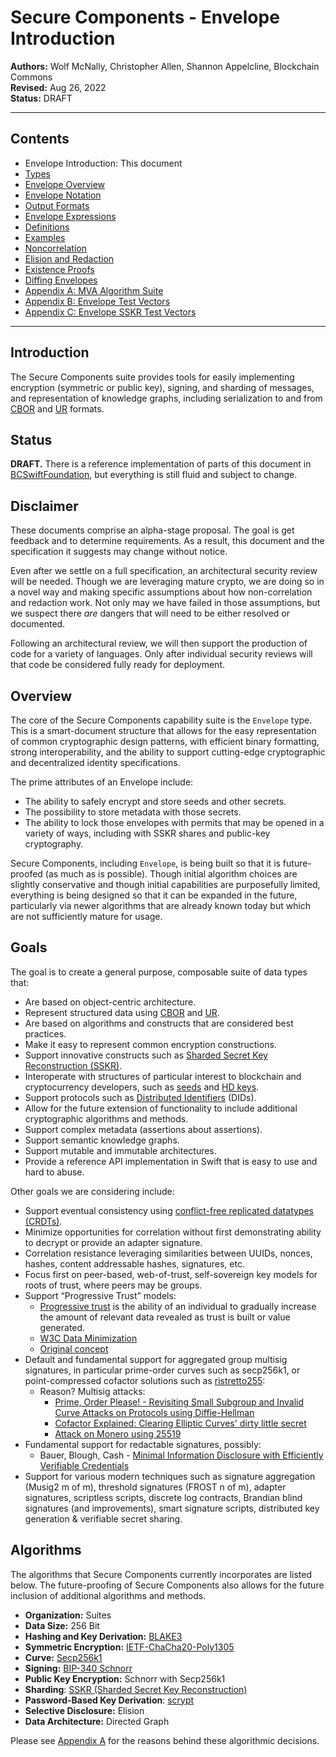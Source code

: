 # Secure Components - Envelope Introduction

**Authors:** Wolf McNally, Christopher Allen, Shannon Appelcline, Blockchain Commons</br>
**Revised:** Aug 26, 2022</br>
**Status:** DRAFT

---

## Contents

* Envelope Introduction: This document
* [Types](01-TYPES.md)
* [Envelope Overview](02-ENVELOPE.md)
* [Envelope Notation](03-ENVELOPE-NOTATION.md)
* [Output Formats](04-OUTPUT-FORMATS.md)
* [Envelope Expressions](05-ENVELOPE-EXPRESSIONS.md)
* [Definitions](06-DEFINITIONS.md)
* [Examples](07-EXAMPLES.md)
* [Noncorrelation](08-NONCORRELATION.md)
* [Elision and Redaction](09-ELISION-REDACTION.md)
* [Existence Proofs](10-EXISTENCE-PROOFS.md)
* [Diffing Envelopes](11-DIFFING.md)
* [Appendix A: MVA Algorithm Suite](12-A-ALGORITHMS.md)
* [Appendix B: Envelope Test Vectors](13-B-ENVELOPE-TEST-VECTORS.md)
* [Appendix C: Envelope SSKR Test Vectors](14-C-ENVELOPE-SSKR-TEST-VECTORS.md)

---

## Introduction

The Secure Components suite provides tools for easily implementing encryption (symmetric or public key), signing, and sharding of messages, and representation of knowledge graphs, including serialization to and from [CBOR](https://cbor.io/) and [UR](https://github.com/BlockchainCommons/Research/blob/master/papers/bcr-2020-005-ur.md) formats.

## Status

**DRAFT.** There is a reference implementation of parts of this document in [BCSwiftFoundation](https://github.com/blockchaincommons/BCSwiftFoundation), but everything is still fluid and subject to change.

## Disclaimer

These documents comprise an alpha-stage proposal. The goal is get feedback and to determine requirements. As a result, this document and the specification it suggests may change without notice.

Even after we settle on a full specification, an architectural security review will be needed. Though we are leveraging mature crypto, we are doing so in a novel way and making specific assumptions about how non-correlation and redaction work. Not only may we have failed in those assumptions, but we suspect there *are* dangers that will need to be either resolved or documented.

Following an architectural review, we will then support the production of code for a variety of languages. Only after individual security reviews will that code be considered fully ready for deployment.

## Overview

The core of the Secure Components capability suite is the `Envelope` type. This is a smart-document structure that allows for the easy representation of common cryptographic design patterns, with efficient binary formatting, strong interoperability, and the ability to support cutting-edge cryptographic and decentralized identity specifications.

The prime attributes of an Envelope include:

* The ability to safely encrypt and store seeds and other secrets.
* The possibility to store metadata with those secrets.
* The ability to lock those envelopes with permits that may be opened in a variety of ways, including with SSKR shares and public-key cryptography.

Secure Components, including `Envelope`, is being built so that it is future-proofed (as much as is possible). Though initial algorithm choices are slightly conservative and though initial capabilities are purposefully limited, everything is being designed so that it can be expanded in the future, particularly via newer algorithms that are already known today but which are not sufficiently mature for usage.

## Goals

The goal is to create a general purpose, composable suite of data types that:

* Are based on object-centric architecture.
* Represent structured data using [CBOR](https://cbor.io/) and [UR](https://github.com/BlockchainCommons/Research/blob/master/papers/bcr-2020-005-ur.md).
* Are based on algorithms and constructs that are considered best practices.
* Make it easy to represent common encryption constructions.
* Support innovative constructs such as [Sharded Secret Key Reconstruction (SSKR)](https://github.com/BlockchainCommons/Research/blob/master/papers/bcr-2020-011-sskr.md).
* Interoperate with structures of particular interest to blockchain and cryptocurrency developers, such as [seeds](https://github.com/BlockchainCommons/Research/blob/master/papers/bcr-2020-006-urtypes.md#cryptographic-seed-crypto-seed) and [HD keys](https://github.com/BlockchainCommons/Research/blob/master/papers/bcr-2020-007-hdkey.md).
* Support protocols such as [Distributed Identifiers](https://www.w3.org/TR/did-core/) (DIDs).
* Allow for the future extension of functionality to include additional cryptographic algorithms and methods.
* Support complex metadata (assertions about assertions).
* Support semantic knowledge graphs.
* Support mutable and immutable architectures.
* Provide a reference API implementation in Swift that is easy to use and hard to abuse.

Other goals we are considering include:

* Support eventual consistency using [conflict-free replicated datatypes (CRDTs)](https://en.wikipedia.org/wiki/Conflict-free_replicated_data_type).
* Minimize opportunities for correlation without first demonstrating ability to decrypt or provide an adapter signature.
* Correlation resistance leveraging similarities between UUIDs, nonces, hashes, content addressable hashes, signatures, etc.
* Focus first on peer-based, web-of-trust, self-sovereign key models for roots of trust, where peers may be groups.
* Support “Progressive Trust” models:
    * [Progressive trust](https://www.blockchaincommons.com/musings/musings-progressive-trust/) is the ability of an individual to gradually increase the amount of relevant data revealed as trust is built or value generated.
    * [W3C Data Minimization](https://w3c-ccg.github.io/data-minimization/#progressive-trust)
    * [Original concept](http://www.lifewithalacrity.com/2004/08/progressive_tru.html)
* Default and fundamental support for aggregated group multisig signatures, in particular prime-order curves such as secp256k1, or point-compressed cofactor solutions such as [ristretto255](https://www.ietf.org/archive/id/draft-irtf-cfrg-ristretto255-00.html):
    * Reason? Multisig attacks:
        * [Prime, Order Please! - Revisiting Small Subgroup and Invalid Curve Attacks on Protocols using Diffie-Hellman](https://eprint.iacr.org/2019/526.pdf)
        * [Cofactor Explained: Clearing Elliptic Curves' dirty little secret](https://loup-vaillant.fr/tutorials/cofactor)
        * [Attack on Monero using 25519](https://jonasnick.github.io/blog/2017/05/23/exploiting-low-order-generators-in-one-time-ring-signatures/)
* Fundamental support for redactable signatures, possibly:
    * Bauer, Blough, Cash - [Minimal Information Disclosure with Efficiently Verifiable Credentials](https://citeseerx.ist.psu.edu/viewdoc/download?doi=10.1.1.153.8662&rep=rep1&type=pdf)
* Support for various modern techniques such as signature aggregation (Musig2 m of m), threshold signatures (FROST n of m), adapter signatures, scriptless scripts, discrete log contracts, Brandian blind signatures (and improvements), smart signature scripts, distributed key generation & verifiable secret sharing.

## Algorithms

The algorithms that Secure Components currently incorporates are listed below. The future-proofing of Secure Components also allows for the future inclusion of additional algorithms and methods.

* **Organization:** Suites
* **Data Size:** 256 Bit
* **Hashing and Key Derivation:** [BLAKE3](https://github.com/BLAKE3-team/BLAKE3-specs/blob/master/blake3.pdf)
* **Symmetric Encryption:** [IETF-ChaCha20-Poly1305](https://datatracker.ietf.org/doc/html/rfc8439)
* **Curve:** [Secp256k1](https://en.bitcoin.it/wiki/Secp256k1)
* **Signing:** [BIP-340 Schnorr](https://github.com/bitcoin/bips/blob/master/bip-0340.mediawiki)
* **Public Key Encryption:** Schnorr with Secp256k1
* **Sharding**: [SSKR (Sharded Secret Key Reconstruction)](https://github.com/BlockchainCommons/Research/blob/master/papers/bcr-2020-011-sskr.md)
* **Password-Based Key Derivation**: [scrypt](https://datatracker.ietf.org/doc/html/rfc7914)
* **Selective Disclosure:** Elision
* **Data Architecture:** Directed Graph

Please see [Appendix A](09-A-ALGORITHMS.md) for the reasons behind these algorithmic decisions.
